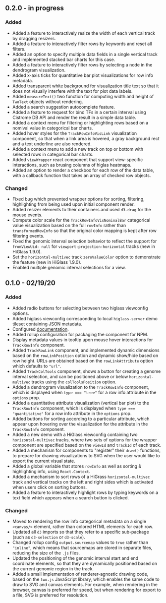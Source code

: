 ## 0.2.0 - in progress

### Added
- Added a feature to interactively resize the width of each vertical track by dragging resizers.
- Added a feature to interactively filter rows by keywords and reset all filters.
- Added an option to specify multiple data fields in a single vertical track and implemented stacked bar charts for this case.
- Added a feature to interactively filter rows by selecting a node in the dendrogram visualization.
- Added x-axis ticks for quantitative bar plot visualizations for row info metadata.
- Added transparent white background for visualization title text so that it does not visually interfere with the text for plot data labels.
- Added `measureText()` two function for computing width and height of `TwoText` objects without rendering.
- Added a search suggestion autocomplete feature.
- Added a feature to request for bind TFs in a certain interval using Cistrome DB API and render the result in a simple data table.
- Added a context menu for filtering or highlighting rows based on a nomival value in categorical bar charts.
- Added hover styles for the `TrackRowInfoVisLink` visualization component, so that when a link area is hovered, a gray background rect and a text underline are also rendered.
- Added a context menu to add a new track on top or bottom with selected rows in categorical bar charts.
- Added `viewWrapper` react component that support view-specific interactions, such as brusing columns of higlas heatmaps.
- Added an option to render a checkbox for each row of the data table, with a callback function that takes an array of checked row objects.

### Changed
- Fixed bug which prevented wrapper options for sorting, filtering, highlighting from being used upon initial component render.
- Added resizer elements to their containers and used `d3-drag` for the mouse events.
- Compute color scale for the `TrackRowInfoVisNominalBar` categorical value visualization based on the full `rowInfo` rather than `transformedRowInfo` so that the original color mapping is kept after row filtering events.
- Fixed the genomic interval selection behavior to reflect the support for `fromViewUid: null` for `viewport-projection-horizontal` tracks (new in HiGlass 1.9.0).
- Set the `horizontal-multivec` track `zeroValueColor` option to demonstrate the feature (new in HiGlass 1.9.0).
- Enabled multiple genomic interval selections for a view.


## 0.1.0 - 02/19/20

### Added
- Added radio buttons for selecting between two higlass viewconfig options.
- Added higlass viewconfig corresponding to local `higlass-server` demo tileset containing JSON metadata.
- Configured [documentation](https://github.com/documentationjs/documentation).
- Added rollup configuration for packaging the component for NPM.
- Display metadata values in tooltip upon mouse hover interactions for `TrackRowInfo` component.
- Added `TrackRowLink` component, and implemented dynamic dimensions based on the `rowLinkPosition` option and dynamic show/hide based on row height. URLs are obtained based on the `rowLinkAttribute` option which defaults to `"url"`.
- Added `TrackColTools` component, shows a button for creating a genome interval selection, and can be positioned above or below `horizontal-multivec` tracks using the `colToolsPosition` option.
- Added a dendrogram visualization to the `TrackRowInfo` component, which is displayed when `type === "tree"` for a row info attribute in the `options` prop.
- Added a quantitative attribute visualization (vertical bar plot) to the `TrackRowInfo` component, which is displayed when `type === "quantitative"` for a row info attribute in the `options` prop.
- Added buttons for sorting according to a particular attribute, which appear upon hovering over the visualization for the attribute in the `TrackRowInfo` component.
- Added a new demo with a HiGlass viewconfig containing two `horizontal-multivec` tracks, where two sets of options for the wrapper component are specified based on the `viewId` and `trackId` of each track.
- Added a mechanism for components to "register" their `draw()` functions, to prepare for drawing visualizations to SVG when the user would like to export the current visual state.
- Added a global variable that stores `rowInfo` as well as sorting & highlighting info, using `React.Context`.
- Added a mechanism to sort rows of a HiGrass `horizontal-multivec` track and vertical tracks on the left and right sides which is activated when users click on sorting buttons.
- Added a feature to interactively highlight rows by typing keywords on a text field which appears when a search button is clicked.

### Changed
- Moved to rendering the row info categorical metadata on a single `<canvas/>` element, rather than colored HTML elements for each row.
- Updated all `d3` imports so that they refer to a specific sub-package (such as `d3-selection` or `d3-scale`).
- Changed rollup config `output.sourcemap` values to `true` rather than `"inline"`, which means that sourcemaps are stored in separate files, reducing the size of the `.js` files.
- Updated the positioning of the genomic interval start and end coordinate elements, so that they are dynamically positioned based on the current genomic region in the track.
- Added a small implementation of renderer-agnostic drawing code, based on the `two.js` JavaScript library, which enables the same code to draw to SVG and canvas elements. For example, when rendering in the browser, canvas is preferred for speed, but when rendering for export to a file, SVG is preferred for resolution.
